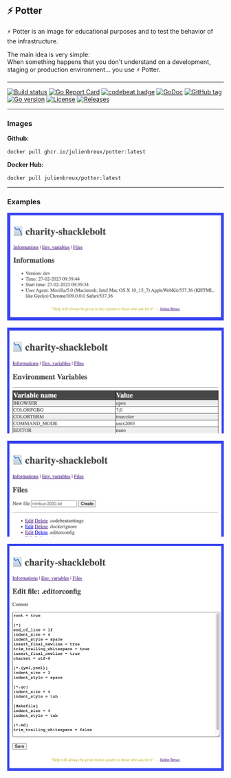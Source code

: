 ## ⚡️ Potter

⚡️ Potter is an image for educational purposes and to test the behavior of the infrastructure.  

The main idea is very simple:  
When something happens that you don't understand on a development, staging or production environment... you use ⚡️ Potter.

---

[![Build status](https://github.com/JulienBreux/potter/workflows/Go/badge.svg)](https://github.com/JulienBreux/potter/actions)
[![Go Report Card](https://goreportcard.com/badge/github.com/JulienBreux/potter)](https://goreportcard.com/report/github.com/JulienBreux/potter)
[![codebeat badge](https://codebeat.co/badges/f7bb4667-b618-4e7f-84f9-06dae8448f41)](https://codebeat.co/projects/github-com-JulienBreux-potter-main)
[![GoDoc](https://godoc.org/github.com/JulienBreux/potter?status.svg)](http://godoc.org/github.com/JulienBreux/potter)
[![GitHub tag](https://img.shields.io/github/tag/JulienBreux/potter.svg)](Tag)
[![Go version](https://img.shields.io/badge/go-v1.20-blue)](https://golang.org/dl/#stable)
[![License](https://img.shields.io/badge/License-MIT-blue.svg)](https://github.com/JulienBreux/potter/blob/main/LICENSE)
[![Releases](https://img.shields.io/github/downloads/JulienBreux/potter/total.svg)](https://github.com/JulienBreux/potter/releases)

---

### Images

__Github:__

```
docker pull ghcr.io/julienbreux/potter:latest
```

__Docker Hub:__

```
docker pull julienbreux/potter:latest
```

---

### Examples

![Example tab Info](docs/assets/sc-eg-info.png)

![Example tab Environment Variables](docs/assets/sc-eg-envvars.png)

![Example tab Files](docs/assets/sc-eg-files.png)

![Example tab File Edit](docs/assets/sc-eg-file-edit.png)
